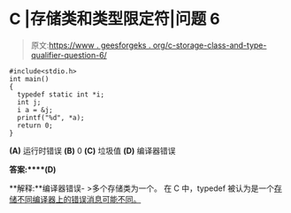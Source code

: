 # C |存储类和类型限定符|问题 6

> 原文:[https://www . geesforgeks . org/c-storage-class-and-type-qualifier-question-6/](https://www.geeksforgeeks.org/c-storage-classes-and-type-qualifiers-question-6/)

```
#include<stdio.h>
int main()
{
  typedef static int *i;
  int j;
  i a = &j;
  printf("%d", *a);
  return 0;
}
```

**(A)** 运行时错误
**(B)** 0
**(C)** 垃圾值
**(D)** 编译器错误

**答案:****(D)**

**解释:**编译器错误- >多个存储类为一个。
在 C 中，typedef 被认为是一个[存储不同编译器上的错误消息可能不同。](http://www.itee.uq.edu.au/~comp2303/Leslie_C_ref/C/CONCEPT/storage_class.html)